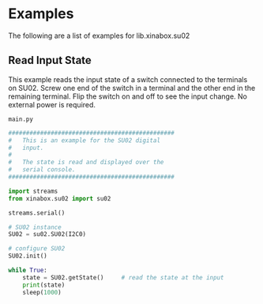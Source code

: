# Examples

The following are a list of examples for lib.xinabox.su02

## Read Input State


This example reads the input state of a switch connected to the terminals on SU02. Screw one end of the switch in a terminal and the other end in the remaining terminal. Flip the switch on and off to see the input change. No external power is required.



```main.py```

```python
###############################################
#   This is an example for the SU02 digital
#   input.
#
#   The state is read and displayed over the
#   serial console.
###############################################

import streams
from xinabox.su02 import su02

streams.serial()

# SU02 instance
SU02 = su02.SU02(I2C0)

# configure SU02
SU02.init()

while True:
    state = SU02.getState()		# read the state at the input
    print(state)
    sleep(1000)
```
